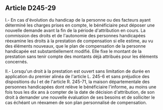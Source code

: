 ## Article D245-29

I.- En cas d'évolution du handicap de la personne ou des facteurs ayant déterminé les charges prises en
compte, le bénéficiaire peut déposer une nouvelle demande avant la fin de la période d'attribution en cours.
La commission des droits et de l'autonomie des personnes handicapées réexamine les droits à la prestation
de compensation si elle estime, au vu des éléments nouveaux, que le plan de compensation de la personne
handicapée est substantiellement modifié. Elle fixe le montant de la prestation sans tenir compte des
montants déjà attribués pour les éléments concernés.

II.- Lorsqu'un droit à la prestation est ouvert sans limitation de durée en application du premier alinéa de
l'article L. 245-6 et sans préjudice des dispositions du I et de l'article R. 245-71, la maison départementale
des personnes handicapées dont relève le bénéficiaire l'informe, au moins une fois tous les dix ans à compter
de la date de décision d'attribution, de son droit à demander une nouvelle évaluation de ses besoins et de
solliciter le cas échéant un réexamen de son plan personnalisé de compensation.

